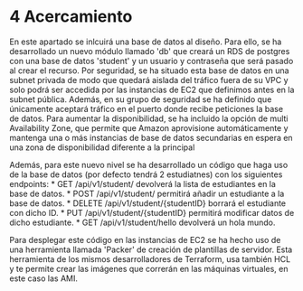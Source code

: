 # 4 Acercamiento
En este apartado se inlcuirá una base de datos al diseño. Para ello, se ha desarrollado un nuevo módulo llamado 'db' que creará un RDS de postgres con una base de datos 'student' y un usuario y contraseña que será pasado al crear el recurso.
Por seguridad, se ha situado esta base de datos en una subnet privada de modo que quedará aislada del tráfico fuera de su VPC y solo podrá ser accedida por las instancias de EC2 que definimos antes en la subnet pública. Además, en su grupo de seguridad se ha definido que únicamente aceptará tráfico en el puerto donde recibe peticiones la base de datos.
Para aumentar la disponibilidad, se ha incluido la opción de multi Availability Zone, que permite que Amazon aprovisione automáticamente y mantenga una o más instancias de base de datos secundarias en espera en una zona de disponibilidad diferente a la principal

Además, para este nuevo nivel se ha desarrollado un código que haga uso de la base de datos (por defecto tendrá 2 estudiatnes) con los siguientes endpoints:
    * GET /api/v1/student/ devolverá la lista de estudiantes en la base de datos.
    * POST /api/v1/student/ permitirá añadir un estudiante a la base de datos.
    * DELETE /api/v1/student/{studentID} borrará el estudiante con dicho ID.
    * PUT /api/v1/student/{studentID} permitirá modificar datos de dicho estudiante.
    * GET /api/v1/student/hello devolverá un hola mundo.

Para desplegar este código en las instancias de EC2 se ha hecho uso de una herramienta llamada 'Packer' de creación de plantillas de servidor. Esta herramienta de los mismos desarrolladores de Terraform, usa también HCL y te permite crear las imágenes que correrán en las máquinas virtuales, en este caso las AMI.